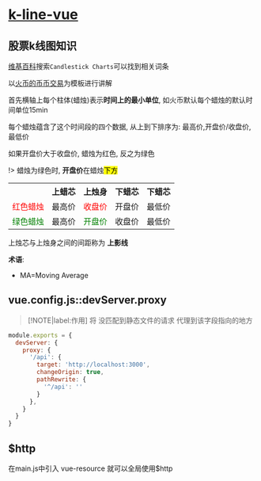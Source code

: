 # [k-line-vue](2019/11/k-line-vue)

## 股票k线图知识

[维基百科]()搜索`Candlestick Charts`可以找到相关词条

以[火币的币币交易](https://www.huobi.com/en-us/exchange/)为模板进行讲解

首先横轴上每个柱体(蜡烛)表示**时间上的最小单位**, 如火币默认每个蜡烛的默认时间单位15min

每个蜡烛蕴含了这个时间段的四个数据, 从上到下排序为: 最高价,开盘价/收盘价,最低价

如果开盘价大于收盘价, 蜡烛为红色, 反之为绿色

!> 蜡烛为绿色时, **开盘价**在蜡烛<mark>下方</mark>

<table>
<tr><th></th><th>上蜡芯</th><th>上烛身</th><th>下蜡芯</th><th>下蜡芯</th></tr>
<tr><td style="color:red">红色蜡烛</td><td>最高价</td><td style="color:red">收盘价</td><td>开盘价</td><td>最低价</td></tr>
<tr><td style="color:green">绿色蜡烛</td><td>最高价</td><td style="color:green">开盘价</td><td>收盘价</td><td>最低价</td></tr>
</table>

上烛芯与上烛身之间的间距称为 **上影线**

**术语**:

- MA=Moving Average

## vue.config.js::devServer.proxy

> [!NOTE|label:作用]
> 将 没匹配到静态文件的请求 代理到该字段指向的地方

```js
module.exports = {
  devServer: {
    proxy: {
      '/api': {
        target: 'http://localhost:3000',
        changeOrigin: true,
        pathRewrite: {
          '^/api': ''
        }
      },
    }
  }
}
```

## $http

在main.js中引入 vue-resource 就可以全局使用$http
